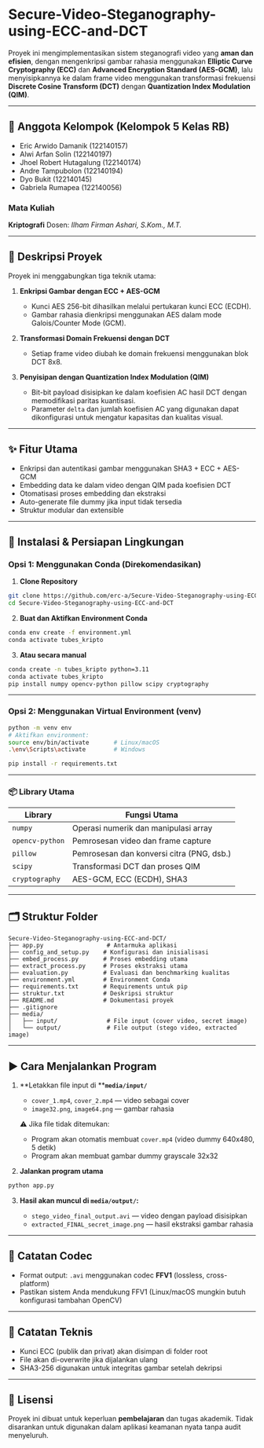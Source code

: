 # Secure-Video-Steganography-using-ECC-and-DCT

Proyek ini mengimplementasikan sistem steganografi video yang **aman dan efisien**, dengan mengenkripsi gambar rahasia menggunakan **Elliptic Curve Cryptography (ECC)** dan **Advanced Encryption Standard (AES-GCM)**, lalu menyisipkannya ke dalam frame video menggunakan transformasi frekuensi **Discrete Cosine Transform (DCT)** dengan **Quantization Index Modulation (QIM)**.

---

## 👥 Anggota Kelompok (Kelompok 5 Kelas RB)

* Eric Arwido Damanik (122140157)
* Alwi Arfan Solin (122140197)
* Jhoel Robert Hutagalung (122140174)
* Andre Tampubolon (122140194)
* Dyo Bukit (122140145)
* Gabriela Rumapea (122140056)

### Mata Kuliah

**Kriptografi**
Dosen: *Ilham Firman Ashari, S.Kom., M.T.*

---

## 🔐 Deskripsi Proyek

Proyek ini menggabungkan tiga teknik utama:

1. **Enkripsi Gambar dengan ECC + AES-GCM**

   * Kunci AES 256-bit dihasilkan melalui pertukaran kunci ECC (ECDH).
   * Gambar rahasia dienkripsi menggunakan AES dalam mode Galois/Counter Mode (GCM).

2. **Transformasi Domain Frekuensi dengan DCT**

   * Setiap frame video diubah ke domain frekuensi menggunakan blok DCT 8x8.

3. **Penyisipan dengan Quantization Index Modulation (QIM)**

   * Bit-bit payload disisipkan ke dalam koefisien AC hasil DCT dengan memodifikasi paritas kuantisasi.
   * Parameter `delta` dan jumlah koefisien AC yang digunakan dapat dikonfigurasi untuk mengatur kapasitas dan kualitas visual.

---

## ✨ Fitur Utama

* Enkripsi dan autentikasi gambar menggunakan SHA3 + ECC + AES-GCM
* Embedding data ke dalam video dengan QIM pada koefisien DCT
* Otomatisasi proses embedding dan ekstraksi
* Auto-generate file dummy jika input tidak tersedia
* Struktur modular dan extensible

---

## 🧪 Instalasi & Persiapan Lingkungan

### Opsi 1: Menggunakan Conda (Direkomendasikan)

1. **Clone Repository**

```bash
git clone https://github.com/erc-a/Secure-Video-Steganography-using-ECC-and-DCT.git
cd Secure-Video-Steganography-using-ECC-and-DCT
```

2. **Buat dan Aktifkan Environment Conda**

```bash
conda env create -f environment.yml
conda activate tubes_kripto
```

3. **Atau secara manual**

```bash
conda create -n tubes_kripto python=3.11
conda activate tubes_kripto
pip install numpy opencv-python pillow scipy cryptography
```

---

### Opsi 2: Menggunakan Virtual Environment (venv)

```bash
python -m venv env
# Aktifkan environment:
source env/bin/activate       # Linux/macOS
.\env\Scripts\activate        # Windows

pip install -r requirements.txt
```

---

### 📦 Library Utama

| Library         | Fungsi Utama                              |
| --------------- | ----------------------------------------- |
| `numpy`         | Operasi numerik dan manipulasi array      |
| `opencv-python` | Pemrosesan video dan frame capture        |
| `pillow`        | Pemrosesan dan konversi citra (PNG, dsb.) |
| `scipy`         | Transformasi DCT dan proses QIM           |
| `cryptography`  | AES-GCM, ECC (ECDH), SHA3                 |

---

## 🗂️ Struktur Folder

```
Secure-Video-Steganography-using-ECC-and-DCT/
├── app.py                  # Antarmuka aplikasi
├── config_and_setup.py    # Konfigurasi dan inisialisasi
├── embed_process.py       # Proses embedding utama
├── extract_process.py     # Proses ekstraksi utama
├── evaluation.py          # Evaluasi dan benchmarking kualitas
├── environment.yml        # Environment Conda
├── requirements.txt       # Requirements untuk pip
├── struktur.txt           # Deskripsi struktur
├── README.md              # Dokumentasi proyek
├── .gitignore
├── media/
│   ├── input/              # File input (cover video, secret image)
│   └── output/             # File output (stego video, extracted image)
```

---

## ▶️ Cara Menjalankan Program

1. \*\*Letakkan file input di \*\***`media/input/`**

   * `cover_1.mp4`, `cover_2.mp4` — video sebagai cover
   * `image32.png`, `image64.png` — gambar rahasia

   ⚠️ Jika file tidak ditemukan:

   * Program akan otomatis membuat `cover.mp4` (video dummy 640x480, 5 detik)
   * Program akan membuat gambar dummy grayscale 32x32

2. **Jalankan program utama**

```bash
python app.py
```

3. **Hasil akan muncul di ********`media/output/`********:**

   * `stego_video_final_output.avi` — video dengan payload disisipkan
   * `extracted_FINAL_secret_image.png` — hasil ekstraksi gambar rahasia

---

## 🎥 Catatan Codec

* Format output: `.avi` menggunakan codec **FFV1** (lossless, cross-platform)
* Pastikan sistem Anda mendukung FFV1 (Linux/macOS mungkin butuh konfigurasi tambahan OpenCV)

---

## 📌 Catatan Teknis

* Kunci ECC (publik dan privat) akan disimpan di folder root
* File akan di-overwrite jika dijalankan ulang
* SHA3-256 digunakan untuk integritas gambar setelah dekripsi

---

## 🧭 Lisensi

Proyek ini dibuat untuk keperluan **pembelajaran** dan tugas akademik.
Tidak disarankan untuk digunakan dalam aplikasi keamanan nyata tanpa audit menyeluruh.
